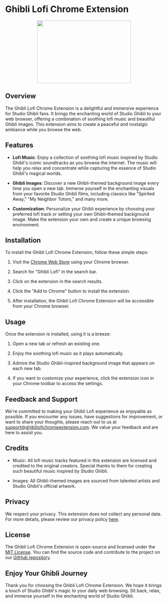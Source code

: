 # Ghibli Lofi Chrome Extension
<p align=center>
<img src="https://github.com/GabrielleHandy/Ghibli-Lofi-Exentension/assets/91081738/8bd69173-6b2c-4095-9772-bdf36a2e5ad2" width=300px height="200px">
  
</p>




## Overview

The Ghibli Lofi Chrome Extension is a delightful and immersive experience for Studio Ghibli fans. It brings the enchanting world of Studio Ghibli to your web browser, offering a combination of soothing lofi music and beautiful Ghibli images. This extension aims to create a peaceful and nostalgic ambiance while you browse the web.

## Features

- **Lofi Music**: Enjoy a collection of soothing lofi music inspired by Studio Ghibli's iconic soundtracks as you browse the internet. The music will help you relax and concentrate while capturing the essence of Studio Ghibli's magical worlds.

- **Ghibli Images**: Discover a new Ghibli-themed background image every time you open a new tab. Immerse yourself in the enchanting visuals from your favorite Studio Ghibli films, including classics like "Spirited Away," "My Neighbor Totoro," and many more.

- **Customization**: Personalize your Ghibli experience by choosing your preferred lofi track or setting your own Ghibli-themed background image. Make the extension your own and create a unique browsing environment.

## Installation

To install the Ghibli Lofi Chrome Extension, follow these simple steps:

1. Visit the [Chrome Web Store](https://chrome.google.com/webstore) using your Chrome browser.

2. Search for "Ghibli Lofi" in the search bar.

3. Click on the extension in the search results.

4. Click the "Add to Chrome" button to install the extension.

5. After installation, the Ghibli Lofi Chrome Extension will be accessible from your Chrome browser.

## Usage

Once the extension is installed, using it is a breeze:

1. Open a new tab or refresh an existing one.

2. Enjoy the soothing lofi music as it plays automatically.

3. Admire the Studio Ghibli-inspired background image that appears on each new tab.

4. If you want to customize your experience, click the extension icon in your Chrome toolbar to access the settings.

## Feedback and Support

We're committed to making your Ghibli Lofi experience as enjoyable as possible. If you encounter any issues, have suggestions for improvement, or want to share your thoughts, please reach out to us at [support@ghiblilofichromeextension.com](mailto:support@ghiblilofichromeextension.com). We value your feedback and are here to assist you.

## Credits

- Music: All lofi music tracks featured in this extension are licensed and credited to the original creators. Special thanks to them for creating such beautiful music inspired by Studio Ghibli.

- Images: All Ghibli-themed images are sourced from talented artists and Studio Ghibli's official artwork.

## Privacy

We respect your privacy. This extension does not collect any personal data. For more details, please review our privacy policy [here](https://ghiblilofichromeextension.com/privacy).

## License

The Ghibli Lofi Chrome Extension is open-source and licensed under the [MIT License](https://opensource.org/licenses/MIT). You can find the source code and contribute to the project on our [GitHub repository](https://github.com/your-ghibli-lofi-extension-repo).

## Enjoy Your Ghibli Journey

Thank you for choosing the Ghibli Lofi Chrome Extension. We hope it brings a touch of Studio Ghibli's magic to your daily web browsing. Sit back, relax, and immerse yourself in the enchanting world of Studio Ghibli.
